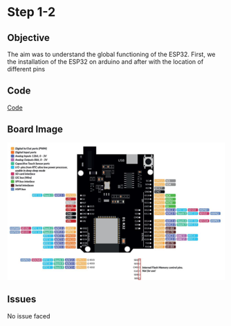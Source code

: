 # Step 1-2

## Objective

The aim was to understand the global functioning of the ESP32. 
First, we the installation of the ESP32 on arduino and after with the location of different pins

## Code

[Code](https://github.com/SlyAdrian/IoT-Efrei-2020-labs/blob/main/lab4/steps/step1-2/step1.ino)

## Board Image

![Image of the breadboard schema](https://github.com/SlyAdrian/IoT-Efrei-2020-labs/blob/main/lab4/report/step1-2/ESP32.jpg)

## Issues 

No issue faced
